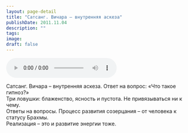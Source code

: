 ```yaml
---
layout: page-detail
title: "Сатсанг. Вичара – внутренняя аскеза"
publishDate: 2011.11.04
description: ""
tags:
image:
draft: false
---
```


<audio title="2011.11.04 - Сатсанг. Вичара – внутренняя аскеза.mp3" src="/upload/iblock/b9b/b9baad5509fc3799edcc03deda9483fc.mp3" controls=""></audio>

 Сатсанг. Вичара – внутренняя аскеза. Ответ на вопрос: «Что такое гипноз?»  
Три ловушки: блаженство, ясность и пустота. Не привязываться ни к чему.  
Ответы на вопросы. Процесс развития созерцания – от человека к статусу Брахмы.  
Реализация – это и развитие энергии тоже.  

  
